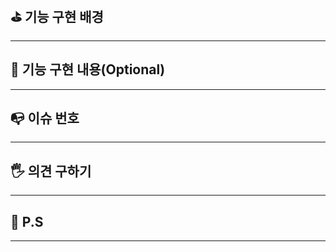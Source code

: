## ⛳️ 기능 구현 배경

---

<!-- 기능 구현 배경에 대해 작성해주세요 -->

## 🧐 기능 구현 내용(Optional)

---

<!-- 기능 구현 내용에 대해 적어주세요 -->

## 📭 이슈 번호

---

<!-- 이슈 번호를 남겨주세요 -->

## 🖐️ 의견 구하기

---

<!-- 구하고 싶은 의견이 있다면 작성해주세요 -->

## 🙏 P.S

---

<!-- 추가적으로 남기고 싶은 말을 적어주세요 -->
